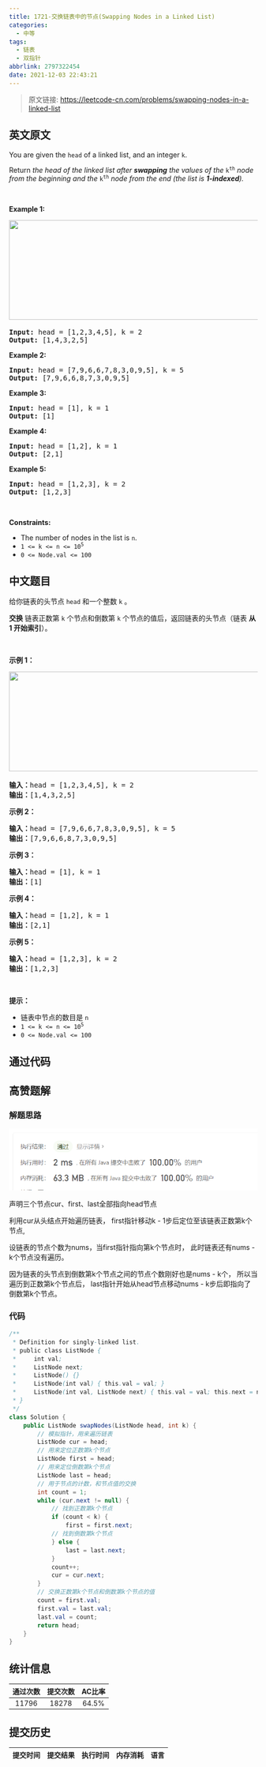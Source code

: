 ```yaml
---
title: 1721-交换链表中的节点(Swapping Nodes in a Linked List)
categories:
  - 中等
tags:
  - 链表
  - 双指针
abbrlink: 2797322454
date: 2021-12-03 22:43:21
---
```


> 原文链接: https://leetcode-cn.com/problems/swapping-nodes-in-a-linked-list


## 英文原文
<div><p>You are given the <code>head</code> of a linked list, and an integer <code>k</code>.</p>

<p>Return <em>the head of the linked list after <strong>swapping</strong> the values of the </em><code>k<sup>th</sup></code> <em>node from the beginning and the </em><code>k<sup>th</sup></code> <em>node from the end (the list is <strong>1-indexed</strong>).</em></p>

<p>&nbsp;</p>
<p><strong>Example 1:</strong></p>
<img alt="" src="https://assets.leetcode.com/uploads/2020/09/21/linked1.jpg" style="width: 722px; height: 202px;" />
<pre>
<strong>Input:</strong> head = [1,2,3,4,5], k = 2
<strong>Output:</strong> [1,4,3,2,5]
</pre>

<p><strong>Example 2:</strong></p>

<pre>
<strong>Input:</strong> head = [7,9,6,6,7,8,3,0,9,5], k = 5
<strong>Output:</strong> [7,9,6,6,8,7,3,0,9,5]
</pre>

<p><strong>Example 3:</strong></p>

<pre>
<strong>Input:</strong> head = [1], k = 1
<strong>Output:</strong> [1]
</pre>

<p><strong>Example 4:</strong></p>

<pre>
<strong>Input:</strong> head = [1,2], k = 1
<strong>Output:</strong> [2,1]
</pre>

<p><strong>Example 5:</strong></p>

<pre>
<strong>Input:</strong> head = [1,2,3], k = 2
<strong>Output:</strong> [1,2,3]
</pre>

<p>&nbsp;</p>
<p><strong>Constraints:</strong></p>

<ul>
	<li>The number of nodes in the list is <code>n</code>.</li>
	<li><code>1 &lt;= k &lt;= n &lt;= 10<sup>5</sup></code></li>
	<li><code>0 &lt;= Node.val &lt;= 100</code></li>
</ul>
</div>

## 中文题目
<div><p>给你链表的头节点 <code>head</code> 和一个整数 <code>k</code> 。</p>

<p><strong>交换</strong> 链表正数第 <code>k</code> 个节点和倒数第 <code>k</code> 个节点的值后，返回链表的头节点（链表 <strong>从 1 开始索引</strong>）。</p>

<p> </p>

<p><strong>示例 1：</strong></p>
<img alt="" src="https://assets.leetcode-cn.com/aliyun-lc-upload/uploads/2021/01/10/linked1.jpg" style="width: 722px; height: 202px;" />
<pre>
<strong>输入：</strong>head = [1,2,3,4,5], k = 2
<strong>输出：</strong>[1,4,3,2,5]
</pre>

<p><strong>示例 2：</strong></p>

<pre>
<strong>输入：</strong>head = [7,9,6,6,7,8,3,0,9,5], k = 5
<strong>输出：</strong>[7,9,6,6,8,7,3,0,9,5]
</pre>

<p><strong>示例 3：</strong></p>

<pre>
<strong>输入：</strong>head = [1], k = 1
<strong>输出：</strong>[1]
</pre>

<p><strong>示例 4：</strong></p>

<pre>
<strong>输入：</strong>head = [1,2], k = 1
<strong>输出：</strong>[2,1]
</pre>

<p><strong>示例 5：</strong></p>

<pre>
<strong>输入：</strong>head = [1,2,3], k = 2
<strong>输出：</strong>[1,2,3]
</pre>

<p> </p>

<p><strong>提示：</strong></p>

<ul>
	<li>链表中节点的数目是 <code>n</code></li>
	<li><code>1 <= k <= n <= 10<sup>5</sup></code></li>
	<li><code>0 <= Node.val <= 100</code></li>
</ul>
</div>

## 通过代码
<RecoDemo>
</RecoDemo>


## 高赞题解
### 解题思路
![snipaste_20210110_140156.png](../images/swapping-nodes-in-a-linked-list-0.png)

声明三个节点cur、first、last全部指向head节点

利用cur从头结点开始遍历链表，
first指针移动k - 1步后定位至该链表正数第k个节点,

设链表的节点个数为nums，当first指针指向第k个节点时，
此时链表还有nums - k个节点没有遍历。

因为链表的头节点到倒数第k个节点之间的节点个数刚好也是nums - k个，
所以当遍历到正数第k个节点后，
last指针开始从head节点移动nums - k步后即指向了倒数第k个节点。



### 代码

```java
/**
 * Definition for singly-linked list.
 * public class ListNode {
 *     int val;
 *     ListNode next;
 *     ListNode() {}
 *     ListNode(int val) { this.val = val; }
 *     ListNode(int val, ListNode next) { this.val = val; this.next = next; }
 * }
 */
class Solution {
    public ListNode swapNodes(ListNode head, int k) {
        // 模拟指针，用来遍历链表
        ListNode cur = head;
        // 用来定位正数第k个节点
        ListNode first = head;
        // 用来定位倒数第k个节点
        ListNode last = head;
        // 用于节点的计数，和节点值的交换
        int count = 1;
        while (cur.next != null) {
            // 找到正数第k个节点
            if (count < k) {
                first = first.next;
            // 找到倒数第k个节点
            } else {
                last = last.next;
            }
            count++;
            cur = cur.next;
        }
        // 交换正数第k个节点和倒数第k个节点的值
        count = first.val;
        first.val = last.val;
        last.val = count;
        return head;
    }
}
```

## 统计信息
| 通过次数 | 提交次数 | AC比率 |
| :------: | :------: | :------: |
|    11796    |    18278    |   64.5%   |

## 提交历史
| 提交时间 | 提交结果 | 执行时间 |  内存消耗  | 语言 |
| :------: | :------: | :------: | :--------: | :--------: |
